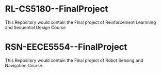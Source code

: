 # RL-CS5180--FinalProject
This Repository would contain the Final project of Reinforcement Learnning and Sequential Design Course
# RSN-EECE5554--FinalProject
This Repository would contain the Final project of Robot Sensing and Navigation Course

